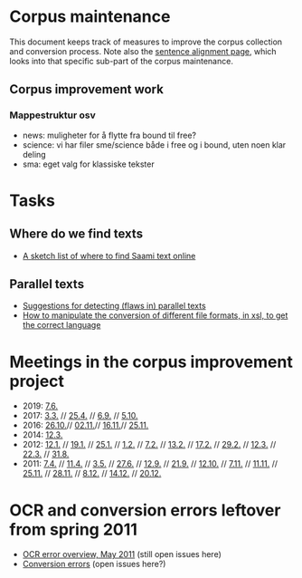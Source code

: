# Corpus maintenance


This document keeps track of measures to improve the corpus collection and conversion process.
Note also the [sentence alignment page](/tools/tca2.html), which looks
into that specific sub-part of the corpus maintenance.




## Corpus improvement work


### Mappestruktur osv
* news: muligheter for å flytte fra bound til free?
* science: vi har filer sme/science både i free og i bound, uten noen klar deling
* sma: eget valg for klassiske tekster




# Tasks


## Where do we find texts
*  [A sketch list of where to find Saami text online](SaamiTextOnline.html)


## Parallel texts
* [Suggestions for detecting (flaws in) parallel texts](corpus_parallel_maintenance.html)
* [How to manipulate the conversion of different file formats, in xsl, to get the correct language](CorpusConvertingManipulation.html)






# Meetings in the corpus improvement project 


* 2019:
[  7.6.](/site-giellalt.uit.no/admin/corpus/Meeting_2019-06-07.html)
* 2017:
[  3.3.](/site-giellalt.uit.no/admin/corpus/Meeting_2017-03-03.html) //
  [ 25.4.](/site-giellalt.uit.no/admin/corpus/Meeting_2017-04-25.html) //
  [  6.9.](/site-giellalt.uit.no/admin/corpus/Meeting_2017-09-06.html) //
  [ 5.10.](/site-giellalt.uit.no/admin/corpus/Meeting_2017-10-05.html)
* 2016:
[ 26.10.](/site-giellalt.uit.no/admin/corpus/Meeting_2016-10-26.html)//
  [ 02.11.](/site-giellalt.uit.no/admin/corpus/Meeting_2016-11-02.html)//
  [ 16.11.](/site-giellalt.uit.no/admin/corpus/Meeting_2016-11-16.html)//
  [ 25.11.](/site-giellalt.uit.no/admin/corpus/Meeting_2016-11-25.html)
* 2014:
[ 12.3.](/site-giellalt.uit.no/admin/corpus/Meeting_2014-03-12.html) 
* 2012:
[ 12.1.](/site-giellalt.uit.no/admin/corpus/Meeting_2012-01-12.html) //
  [ 19.1.](/site-giellalt.uit.no/admin/corpus/Meeting_2012-01-19.html) //
  [ 25.1.](/site-giellalt.uit.no/admin/corpus/Meeting_2012-01-25.html) //
  [  1.2.](/site-giellalt.uit.no/admin/corpus/Meeting_2012-02-01.html) //
  [  7.2.](/site-giellalt.uit.no/admin/corpus/Meeting_2012-02-07.html) //
  [ 13.2.](/site-giellalt.uit.no/admin/corpus/Meeting_2012-02-13.html) //
  [ 17.2.](/site-giellalt.uit.no/admin/corpus/Meeting_2012-02-17.html) //
  [ 29.2.](/site-giellalt.uit.no/admin/corpus/Meeting_2012-02-29.html) //
  [ 12.3.](/site-giellalt.uit.no/admin/corpus/Meeting_2012-03-12.html) //
  [ 22.3.](/site-giellalt.uit.no/admin/corpus/Meeting_2012-03-22.html) //
  [ 31.8.](/site-giellalt.uit.no/admin/corpus/Meeting_2012-08-31.html)
* 2011:
[  7.4.](/site-giellalt.uit.no/admin/corpus/Meeting_2011-04-07.html) //
  [ 11.4.](/site-giellalt.uit.no/admin/corpus/Meeting_2011-04-11.html) //
  [  3.5.](/site-giellalt.uit.no/admin/corpus/Meeting_2011-05-03.html) //
  [ 27.6.](/site-giellalt.uit.no/admin/corpus/Meeting_2011-06-27.html) //
  [ 12.9.](/site-giellalt.uit.no/admin/corpus/Meeting_2011-09-12.html) //
  [ 21.9.](/site-giellalt.uit.no/admin/corpus/Meeting_2011-09-21.html) //
  [12.10.](/site-giellalt.uit.no/admin/corpus/Meeting_2011-10-12.html) //
  [ 7.11.](/site-giellalt.uit.no/admin/corpus/Meeting_2011-11-07.html) //
  [11.11.](/site-giellalt.uit.no/admin/corpus/Meeting_2011-11-11.html) //
  [25.11.](/site-giellalt.uit.no/admin/corpus/Meeting_2011-11-25.html) //
  [28.11.](/site-giellalt.uit.no/admin/corpus/Meeting_2011-11-28.html) //
  [ 8.12.](/site-giellalt.uit.no/admin/corpus/Meeting_2011-12-08.html) //
  [14.12.](/site-giellalt.uit.no/admin/corpus/Meeting_2011-12-14.html) //
  [20.12.](/site-giellalt.uit.no/admin/corpus/Meeting_2011-12-20.html)








# OCR and conversion errors leftover from spring 2011


* [OCR error overview, May 2011](corpus_ocr_may11.html) (still open issues here)
* [Conversion errors](corpus_conversionerrors_may11.html) (open issues here?)


